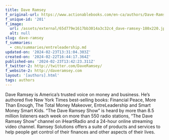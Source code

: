 ```yaml
---
title: Dave Ramsey
f_original-url: https://www.actionablebooks.com/en-ca/authors/Dave-Ramsey/
f_unique-id: '201'
f_image:
  url: /assets/external/65d779e1617bb3014a3c32c4_dave-ramsey-180x220.jpeg
  alt: null
slug: dave-ramsey
f_summaries:
  - cms/summaries/entreleadership.md
updated-on: '2024-02-23T13:31:04.303Z'
created-on: '2024-02-22T16:44:17.364Z'
published-on: '2024-02-23T13:42:23.311Z'
f_twitter-2: http://twitter.com/DaveRamsey/
f_website-2: http://daveramsey.com
layout: '[authors].html'
tags: authors
---
```


Dave Ramsey is America’s trusted voice on money and business. He’s authored five New York Times best-selling books: Financial Peace, More Than Enough, The Total Money Makeover, EntreLeadership and Smart Money Smart Kids. “The Dave Ramsey Show” is heard by more than 8.5 million listeners each week on more than 550 radio stations, “The Dave Ramsey Show” channel on iHeartRadio and a 24-hour online streaming video channel. Ramsey Solutions offers a suite of products and services to help people get control of their finances and other aspects of their lives.
